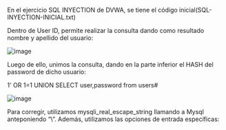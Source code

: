 En el ejercicio SQL INYECTION de DVWA, se tiene el código inicial(SQL-INYECTION-INICIAL.txt)


Dentro de User ID, permite realizar la consulta dando como resultado nombre y apellido del usuario:


![image](https://user-images.githubusercontent.com/46895869/51506909-94dbca00-1dbc-11e9-84ac-d30bc00020fb.png)

Luego de ello, unimos la consulta, dando en la parte inferior el HASH del password de dicho usuario:


1' OR 1=1 UNION SELECT user,password from users#


![image](https://user-images.githubusercontent.com/46895869/51506994-bb016a00-1dbc-11e9-96b7-e6d6dfc5caf9.png)


Para corregir, utilizamos mysqli_real_escape_string llamando a Mysql anteponiendo “\”. Además, utilizamos las opciones de entrada específicas:






